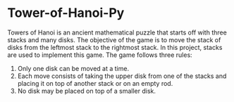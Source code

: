 # Tower-of-Hanoi-Py
Towers of Hanoi is an ancient mathematical puzzle that starts off with three stacks and many disks. The objective of the game is to move the stack of disks from the leftmost stack to the rightmost stack. In this project, stacks are used to implement this game. The game follows three rules:
1. Only one disk can be moved at a time.
2. Each move consists of taking the upper disk from one of the stacks and placing it on top of another stack or on an empty rod.
3. No disk may be placed on top of a smaller disk.

